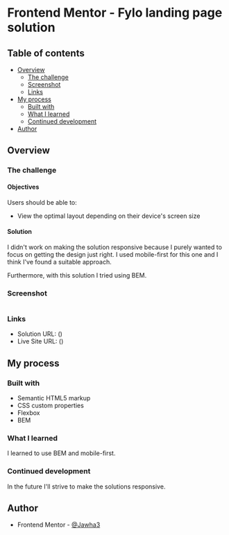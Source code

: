 # Frontend Mentor - Fylo landing page solution

## Table of contents
- [Overview](#overview)
  - [The challenge](#the-challenge)
  - [Screenshot](#screenshot)
  - [Links](#links)
- [My process](#my-process)
  - [Built with](#built-with)
  - [What I learned](#what-i-learned)
  - [Continued development](#continued-development)
- [Author](#author)

## Overview

### The challenge 

#### Objectives

Users should be able to:

- View the optimal layout depending on their device's screen size

#### Solution
I didn't work on making the solution responsive because I purely wanted to focus on getting the design just right. I used mobile-first for this one and I think I've found a suitable approach. 

Furthermore, with this solution I tried using BEM.

### Screenshot

![]()


### Links

- Solution URL: ()
- Live Site URL: ()

## My process

### Built with

- Semantic HTML5 markup
- CSS custom properties
- Flexbox
- BEM

### What I learned
I learned to use BEM and mobile-first.

### Continued development
In the future I'll strive to make the solutions responsive.

## Author
- Frontend Mentor - [@Jawha3](https://www.frontendmentor.io/profile/Jawha3)